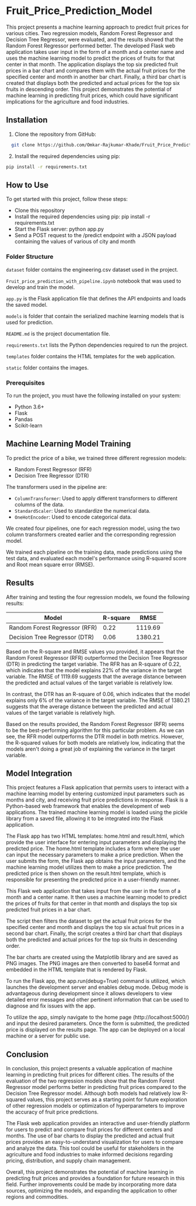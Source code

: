 # Fruit_Price_Prediction_Model
This project presents a machine learning approach to predict fruit prices for various cities. Two regression models, Random Forest Regressor and Decision Tree Regressor, were evaluated, and the results showed that the Random Forest Regressor performed better. The developed Flask web application takes user input in the form of a month and a center name and uses the machine learning model to predict the prices of fruits for that center in that month. The application displays the top six predicted fruit prices in a bar chart and compares them with the actual fruit prices for the specified center and month in another bar chart. Finally, a third bar chart is created that displays both the predicted and actual prices for the top six fruits in descending order. This project demonstrates the potential of machine learning in predicting fruit prices, which could have significant implications for the agriculture and food industries.

## Installation

1. Clone the repository from GitHub:

```bash
  git clone https://github.com/Omkar-Rajkumar-Khade/Fruit_Price_Prediction_Model.git
```


2. Install the required dependencies using pip:
```bash
pip install -r requirements.txt
```


## How to Use
To get started with this project, follow these steps:
* Clone this repository
* Install the required dependencies using pip: pip install -r requirements.txt
* Start the Flask server: python app.py
* Send a POST request to the /predict endpoint with a JSON payload containing the values of various of city and month

### Folder Structure 

`dataset` folder contains the engineering.csv dataset used in the project.

`Fruit_price_prediction_with_pipeline.ipynb` notebook that was used to develop and train the model.

`app.py` is the Flask application file that defines the API endpoints and loads the saved model.

`models` is folder that contain the serialized machine learning models that is used for prediction.

`README.md` is the project documentation file.

`requirements.txt` lists the Python dependencies required to run the project.

`templates` folder contains the HTML templates for the web application.

`static` folder contains the images.


### Prerequisites

To run the project, you must have the following installed on your system:

* Python 3.6+
* Flask
* Pandas
* Scikit-learn

## Machine Learning Model Training

To predict the price of a bike, we trained three different regression models:

* Random Forest Regressor (RFR)
* Decision Tree Regressor (DTR)

The transformers used in the pipeline are:

* `ColumnTransformer`: Used to apply different transformers to different columns of the data.
* `StandardScaler`: Used to standardize the numerical data.
* `OneHotEncoder`: Used to encode categorical data.

We created four pipelines, one for each regression model, using the two column transformers created earlier and the corresponding regression model.

We trained each pipeline on the training data, made predictions using the test data, and evaluated each model's performance using R-squared score and Root mean square error (RMSE).

## Results
After training and testing the four regression models, we found the following results:

| Model           | R-square | RMSE |
| ----------------- |----------------| ------------------------------------------------------------------ |
| Random Forest Regressor (RFR) | 0.22| 1119.69 |
| Decision Tree Regressor (DTR) |0.06 | 1380.21|

Based on the R-square and RMSE values you provided, it appears that the Random Forest Regressor (RFR) outperformed the Decision Tree Regressor (DTR) in predicting the target variable. The RFR has an R-square of 0.22, which indicates that the model explains 22% of the variance in the target variable. The RMSE of 1119.69 suggests that the average distance between the predicted and actual values of the target variable is relatively low.

In contrast, the DTR has an R-square of 0.06, which indicates that the model explains only 6% of the variance in the target variable. The RMSE of 1380.21 suggests that the average distance between the predicted and actual values of the target variable is relatively high.

Based on the results provided, the Random Forest Regressor (RFR) seems to be the best-performing algorithm for this particular problem. As we can see, the RFR model outperforms the DTR model in both metrics. However, the R-squared values for both models are relatively low, indicating that the models aren't doing a great job of explaining the variance in the target variable.

## Model Integration
This project features a Flask application that permits users to interact with a machine learning model by entering customized input parameters such as months and city, and receiving fruit price predictions in response. Flask is a Python-based web framework that enables the development of web applications. The trained machine learning model is loaded using the pickle library from a saved file, allowing it to be integrated into the Flask application.

The Flask app has two HTML templates: home.html and result.html, which provide the user interface for entering input parameters and displaying the predicted price. The home.html template includes a form where the user can input the necessary parameters to make a price prediction. When the user submits the form, the Flask app obtains the input parameters, and the machine learning model utilizes them to make a price prediction. The predicted price is then shown on the result.html template, which is responsible for presenting the predicted price in a user-friendly manner.

This Flask web application that takes input from the user in the form of a month and a center name. It then uses a machine learning model to predict the prices of fruits for that center in that month and displays the top six predicted fruit prices in a bar chart.

The script then filters the dataset to get the actual fruit prices for the specified center and month and displays the top six actual fruit prices in a second bar chart. Finally, the script creates a third bar chart that displays both the predicted and actual prices for the top six fruits in descending order.

The bar charts are created using the Matplotlib library and are saved as PNG images. The PNG images are then converted to base64 format and embedded in the HTML template that is rendered by Flask.

To run the Flask app, the app.run(debug=True) command is utilized, which launches the development server and enables debug mode. Debug mode is advantageous during development since it allows developers to view detailed error messages and other pertinent information that can be used to diagnose and fix issues with the app.

To utilize the app, simply navigate to the home page (http://localhost:5000/) and input the desired parameters. Once the form is submitted, the predicted price is displayed on the results page. The app can be deployed on a local machine or a server for public use.

## Conclusion
In conclusion, this project presents a valuable application of machine learning in predicting fruit prices for different cities. The results of the evaluation of the two regression models show that the Random Forest Regressor model performs better in predicting fruit prices compared to the Decision Tree Regressor model. Although both models had relatively low R-squared values, this project serves as a starting point for future exploration of other regression models or optimization of hyperparameters to improve the accuracy of fruit price predictions.

The Flask web application provides an interactive and user-friendly platform for users to predict and compare fruit prices for different centers and months. The use of bar charts to display the predicted and actual fruit prices provides an easy-to-understand visualization for users to compare and analyze the data. This tool could be useful for stakeholders in the agriculture and food industries to make informed decisions regarding pricing, distribution, and supply chain management.

Overall, this project demonstrates the potential of machine learning in predicting fruit prices and provides a foundation for future research in this field. Further improvements could be made by incorporating more data sources, optimizing the models, and expanding the application to other regions and commodities.
